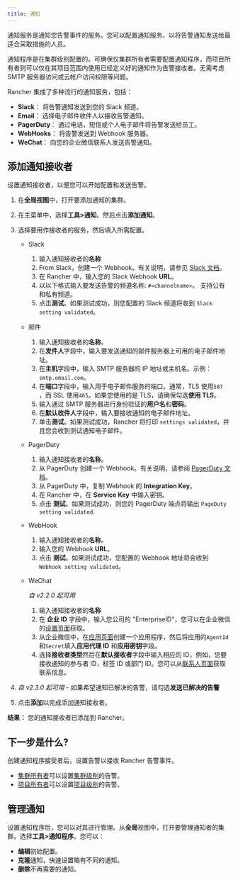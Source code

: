 ```yaml
---
title: 通知
---
```


通知服务是通知您告警事件的服务。您可以配置通知服务，以将告警通知发送给最适合采取措施的人员。

通知程序是在集群级别配置的。可确保仅集群所有者需要配置通知程序，而项目所有者则可以仅在其项目范围内使用已经定义好的通知作为告警接收者。无需考虑 SMTP 服务器访问或云帐户访问权限等问题。

Rancher 集成了多种流行的通知服务，包括：

- **Slack**： 将告警通知发送到您的 Slack 频道。
- **Email**： 选择电子邮件收件人以接收告警通知。
- **PagerDuty**： 通过电话，短信或个人电子邮件将告警发送给员工。
- **WebHooks**： 将告警发送到 Webhook 服务器。
- **WeChat**： 向您的企业微信联系人发送告警通知。

## 添加通知接收者

设置通知接收者，以便您可以开始配置和发送告警。

1. 在**全局视图**中，打开要添加通知的集群。

1. 在主菜单中，选择**工具>通知**。然后点击**添加通知**。

1. 选择要用作接收者的服务，然后填入所需配置。

   - Slack

     1. 输入通知接收者的**名称**
     1. From Slack，创建一个 Webhook。有关说明，请参见 [Slack 文档](https://get.slack.help/hc/en-us/articles/115005265063-Incoming-WebHooks-for-Slack)。
     1. 在 Rancher 中，输入您的 Slack Webhook **URL**。
     1. 以以下格式输入要发送告警的频道名称: `#<channelname>`。
        支持公有和私有频道。
     1. 点击**测试**。如果测试成功，则您配置的 Slack 频道将收到 `Slack setting validated`。

   - 邮件

     1. 输入通知接收者的**名称**。
     1. 在**发件人**字段中，输入要发送通知的邮件服务器上可用的电子邮件地址。
     1. 在**主机**字段中，输入 SMTP 服务器的 IP 地址或主机名。示例： `smtp.email.com`。
     1. 在**端口**字段中，输入用于电子邮件服务的端口。通常，TLS 使用`587` ，而 SSL 使用`465`。如果您使用的是 TLS，请确保勾选**使用 TLS**。
     1. 输入通过 SMTP 服务器进行身份验证的**用户名**和**密码**。
     1. 在**默认收件人**字段中，输入要接收通知的电子邮件地址。
     1. 单击**测试**。如果测试成功，Rancher 将打印 `settings validated`，并且您会收到测试通知电子邮件。

   - PagerDuty

     1. 输入通知接收者的**名称**。
     1. 从 PagerDuty 创建一个 Webhook。有关说明，请参阅 [PagerDuty 文档](https://support.pagerduty.com/docs/webhooks)。
     1. 从 PagerDuty 中，复制 Webhook 的 **Integration Key**。
     1. 在 Rancher 中，在 **Service Key** 中输入密钥。
     1. 点击 **测试**。如果测试成功，则您的 PagerDuty 端点将输出 `PageDuty setting validated`.

   - WebHook

     1. 输入通知接收者的**名称**。
     1. 输入您的 Webhook **URL**。
     1. 点击 **测试**。如果测试成功，您配置的 Webhook 地址将会收到 `Webhook setting validated`。

   - WeChat

     _自 v2.2.0 起可用_

     1. 输入通知接收者的**名称**
     1. 在 **企业 ID** 字段中，输入您公司的 "EnterpriseID"，您可以在企业微信的[设置页面](https://work.weixin.qq.com/wework_admin/frame#profile)获取。
     1. 从企业微信中，在[应用页面](https://work.weixin.qq.com/wework_admin/frame#apps)创建一个应用程序，然后将应用的`AgentId`和`Secret`填入**应用代理 ID** 和**应用密钥**字段。
     1. 选择**接收者类型**然后在**默认接收者**字段中输入相应的 ID，例如，您要接收通知的参与者 ID，标签 ID 或部门 ID。您可以从[联系人页面](https://work.weixin.qq.com/wework_admin/frame#contacts)获取联系信息。

1. _自 v2.3.0 起可用_ - 如果希望通知已解决的告警，请勾选**发送已解决的告警**
1. 点击**添加**以完成添加通知接收者。

**结果：** 您的通知接收者已添加到 Rancher。

## 下一步是什么?

创建通知程序接受者后，设置告警以接收 Rancher 告警事件。

- [集群所有者](/docs/admin-settings/rbac/cluster-project-roles/_index)可以设置[集群级别](/docs/cluster-admin/tools/alerts/_index)的告警。
- [项目所有者](/docs/admin-settings/rbac/cluster-project-roles/_index)可以设置[项目级别](/docs/project-admin/tools/alerts/_index)的告警。

## 管理通知

设置通知程序后，您可以对其进行管理。从**全局**视图中，打开要管理通知者的集群。选择**工具>通知程序**。您可以：

- **编辑**初始配置。
- **克隆**通知，快速设置略有不同的通知。
- **删除**不再需要的通知。
